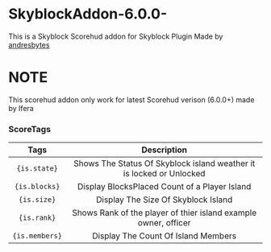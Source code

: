 # SkyblockAddon-6.0.0-
This is a Skyblock Scorehud addon for Skyblock Plugin Made by [andresbytes](https://poggit.pmmp.io/p/SkyBlock)
# NOTE
This scorehud addon only work for latest Scorehud verison (6.0.0+) made by Ifera
### ScoreTags
| Tags | Description |
|:--:|:--:|
|`{is.state}`|Shows The Status Of Skyblock island weather it is locked or Unlocked|
|`{is.blocks}`|Display BlocksPlaced Count of a Player Island|
|`{is.size}`|Display The Size Of Skyblock Island|
|`{is.rank}`|Shows Rank of the player of thier island example owner, officer|
|`{is.members}`|Display The Count Of Island Members|
